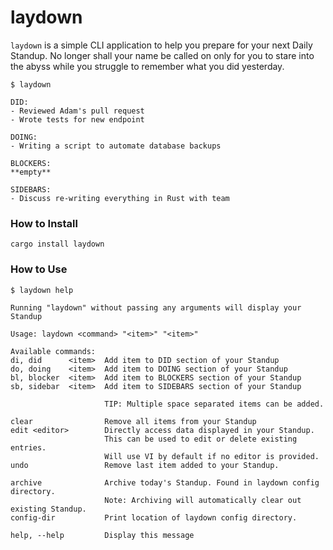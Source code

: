 # laydown

`laydown` is a simple CLI application to help you prepare for your next Daily Standup. No longer shall your name be called on only for you to stare into the abyss while you struggle to remember what you did yesterday.

```
$ laydown

DID:
- Reviewed Adam's pull request
- Wrote tests for new endpoint

DOING:
- Writing a script to automate database backups

BLOCKERS:
**empty**

SIDEBARS:
- Discuss re-writing everything in Rust with team
```

### How to Install
```
cargo install laydown
```

### How to Use
```
$ laydown help

Running "laydown" without passing any arguments will display your Standup

Usage: laydown <command> "<item>" "<item>"

Available commands:
di, did      <item>  Add item to DID section of your Standup
do, doing    <item>  Add item to DOING section of your Standup
bl, blocker  <item>  Add item to BLOCKERS section of your Standup
sb, sidebar  <item>  Add item to SIDEBARS section of your Standup

                     TIP: Multiple space separated items can be added.

clear                Remove all items from your Standup
edit <editor>        Directly access data displayed in your Standup.
                     This can be used to edit or delete existing entries.
                     Will use VI by default if no editor is provided.
undo                 Remove last item added to your Standup.

archive              Archive today's Standup. Found in laydown config directory.
                     Note: Archiving will automatically clear out existing Standup.
config-dir           Print location of laydown config directory.

help, --help         Display this message
```